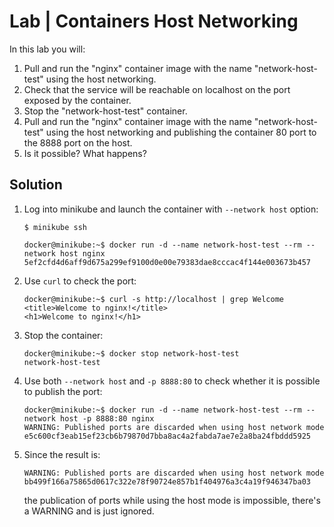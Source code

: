 # Lab | Containers Host Networking

In this lab you will:

1. Pull and run the "nginx" container image with the name "network-host-test" using the host networking.
2. Check that the service will be reachable on localhost on the port exposed by the container.
3. Stop the "network-host-test" container.
4. Pull and run the "nginx" container image with the name "network-host-test" using the host networking and publishing the container 80 port to the 8888 port on the host.
5. Is it possible? What happens?

## Solution

1. Log into minikube and launch the container with `--network host` option:

   ``` console
   $ minikube ssh

   docker@minikube:~$ docker run -d --name network-host-test --rm --network host nginx
   5ef2cfd4d6aff9d675a299ef9100d0e00e79383dae8cccac4f144e003673b457
   ```

2. Use `curl` to check the port:

   ``` console
   docker@minikube:~$ curl -s http://localhost | grep Welcome
   <title>Welcome to nginx!</title>
   <h1>Welcome to nginx!</h1>
   ```

3. Stop the container:

   ``` console
   docker@minikube:~$ docker stop network-host-test
   network-host-test
   ```

4. Use both `--network host` and `-p 8888:80` to check whether it is possible to publish the port:

   ``` console
   docker@minikube:~$ docker run -d --name network-host-test --rm --network host -p 8888:80 nginx
   WARNING: Published ports are discarded when using host network mode
   e5c600cf3eab15ef23cb6b79870d7bba8ac4a2fabda7ae7e2a8ba24fbddd5925
   ```

5. Since the result is:

   ``` console
   WARNING: Published ports are discarded when using host network mode
   bb499f166a75865d0617c322e78f90724e857b1f404976a3c4a19f946347ba03
   ```

   the publication of ports while using the host mode is impossible, there's a WARNING and is just ignored.
